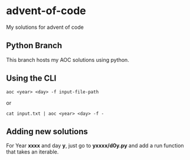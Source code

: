 # advent-of-code

My solutions for advent of code

## Python Branch

This branch hosts my AOC solutions using python.


## Using the CLI

```aoc <year> <day> -f input-file-path```

or

```cat input.txt | aoc <year> <day> -f -```


## Adding new solutions

For Year **xxxx** and day **y**, just go to **yxxxx/d0y.py** and add a run function that takes an iterable.
